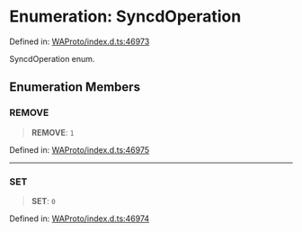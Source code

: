 # Enumeration: SyncdOperation

Defined in: [WAProto/index.d.ts:46973](https://github.com/Fokusdotid/Baileys/blob/039f28db78950e3bac7c407f144ea390dcdf207d/WAProto/index.d.ts#L46973)

SyncdOperation enum.

## Enumeration Members

### REMOVE

> **REMOVE**: `1`

Defined in: [WAProto/index.d.ts:46975](https://github.com/Fokusdotid/Baileys/blob/039f28db78950e3bac7c407f144ea390dcdf207d/WAProto/index.d.ts#L46975)

***

### SET

> **SET**: `0`

Defined in: [WAProto/index.d.ts:46974](https://github.com/Fokusdotid/Baileys/blob/039f28db78950e3bac7c407f144ea390dcdf207d/WAProto/index.d.ts#L46974)
